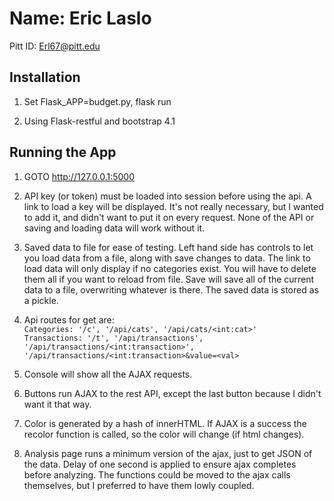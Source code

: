 # Name: Eric Laslo
Pitt ID: Erl67@pitt.edu

## Installation

1. Set Flask_APP=budget.py, flask run

2. Using Flask-restful and bootstrap 4.1

## Running the App

1. GOTO http://127.0.0.1:5000

2. API key (or token) must be loaded into session before using the api. A link to load a key will be displayed. It's not really necessary, but I wanted to add it, and didn't want to put it on every request. None of the API or saving and loading data will work without it.

3. Saved data to file for ease of testing. Left hand side has controls to let you load data from a file, along with save changes to data. The link to load data will only display if no categories exist. You will have to delete them all if you want to reload from file. Save will save all of the current data to a file, overwriting whatever is there. The saved data is stored as a pickle.

4. Api routes for get are:  
`Categories: '/c', '/api/cats', '/api/cats/<int:cat>'`  
`Transactions: '/t', '/api/transactions', '/api/transactions/<int:transaction>', '/api/transactions/<int:transaction>&value=<val>`

5. Console will show all the AJAX requests.

6. Buttons run AJAX to the rest API, except the last button because I didn't want it that way.

7. Color is generated by a hash of innerHTML. If AJAX is a success the recolor function is called, so the color will change (if html changes).

8. Analysis page runs a minimum version of the ajax, just to get JSON of the data. Delay of one second is applied to ensure ajax completes before analyzing. The functions could be moved to the ajax calls themselves, but I preferred to have them lowly coupled.
